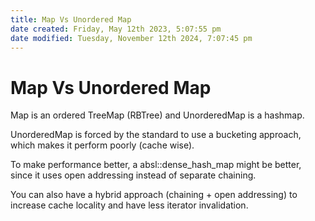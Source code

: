 ```yaml
---
title: Map Vs Unordered Map
date created: Friday, May 12th 2023, 5:07:55 pm
date modified: Tuesday, November 12th 2024, 7:07:45 pm
---
```

# Map Vs Unordered Map

Map is an ordered TreeMap (RBTree) and UnorderedMap is a hashmap.

UnorderedMap is forced by the standard to use a bucketing approach, which makes it perform poorly (cache wise).

To make performance better, a absl::dense_hash_map might be better, since it uses open addressing instead of separate chaining.

You can also have a hybrid approach (chaining + open addressing) to increase cache locality and have less iterator invalidation.
